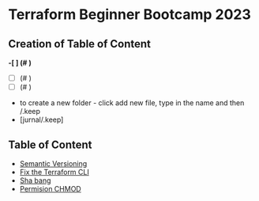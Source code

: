 

# Terraform Beginner Bootcamp 2023

## Creation of Table of Content
**-[ ] (# )**
-[ ] (# )
-[ ] (# )
- to create a new folder - click add new file, type in the name and then /.keep
- [jurnal/.keep]
## Table of Content

- [Semantic Versioning ](#semantic-versioning-mage)
- [Fix the Terraform CLI](#fix-the-terraform-cli)
- [Sha bang](#sha-bang)
- [Permision CHMOD](#permisions-chmod )



                  
